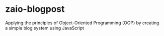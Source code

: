 # zaio-blogpost
Applying the principles of Object-Oriented Programming (OOP) by creating a simple blog system using JavaScript

